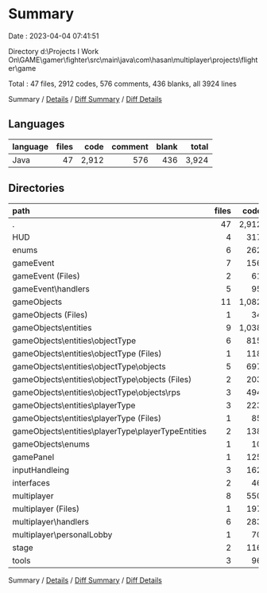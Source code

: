 # Summary

Date : 2023-04-04 07:41:51

Directory d:\\Projects I Work On\\GAME\\gamer\\fighter\\src\\main\\java\\com\\hasan\\multiplayer\\projects\\flighter\\game

Total : 47 files,  2912 codes, 576 comments, 436 blanks, all 3924 lines

Summary / [Details](details.md) / [Diff Summary](diff.md) / [Diff Details](diff-details.md)

## Languages
| language | files | code | comment | blank | total |
| :--- | ---: | ---: | ---: | ---: | ---: |
| Java | 47 | 2,912 | 576 | 436 | 3,924 |

## Directories
| path | files | code | comment | blank | total |
| :--- | ---: | ---: | ---: | ---: | ---: |
| . | 47 | 2,912 | 576 | 436 | 3,924 |
| HUD | 4 | 317 | 120 | 45 | 482 |
| enums | 6 | 262 | 30 | 45 | 337 |
| gameEvent | 7 | 156 | 23 | 35 | 214 |
| gameEvent (Files) | 2 | 61 | 18 | 10 | 89 |
| gameEvent\\handlers | 5 | 95 | 5 | 25 | 125 |
| gameObjects | 11 | 1,082 | 180 | 142 | 1,404 |
| gameObjects (Files) | 1 | 34 | 24 | 6 | 64 |
| gameObjects\\entities | 9 | 1,038 | 156 | 133 | 1,327 |
| gameObjects\\entities\\objectType | 6 | 815 | 129 | 93 | 1,037 |
| gameObjects\\entities\\objectType (Files) | 1 | 118 | 20 | 9 | 147 |
| gameObjects\\entities\\objectType\\objects | 5 | 697 | 109 | 84 | 890 |
| gameObjects\\entities\\objectType\\objects (Files) | 2 | 203 | 17 | 43 | 263 |
| gameObjects\\entities\\objectType\\objects\\rps | 3 | 494 | 92 | 41 | 627 |
| gameObjects\\entities\\playerType | 3 | 223 | 27 | 40 | 290 |
| gameObjects\\entities\\playerType (Files) | 1 | 85 | 15 | 9 | 109 |
| gameObjects\\entities\\playerType\\playerTypeEntities | 2 | 138 | 12 | 31 | 181 |
| gameObjects\\enums | 1 | 10 | 0 | 3 | 13 |
| gamePanel | 1 | 125 | 29 | 20 | 174 |
| inputHandleing | 3 | 162 | 21 | 25 | 208 |
| interfaces | 2 | 46 | 7 | 6 | 59 |
| multiplayer | 8 | 550 | 95 | 81 | 726 |
| multiplayer (Files) | 1 | 197 | 27 | 23 | 247 |
| multiplayer\\handlers | 6 | 283 | 45 | 48 | 376 |
| multiplayer\\personalLobby | 1 | 70 | 23 | 10 | 103 |
| stage | 2 | 116 | 36 | 21 | 173 |
| tools | 3 | 96 | 35 | 16 | 147 |

Summary / [Details](details.md) / [Diff Summary](diff.md) / [Diff Details](diff-details.md)